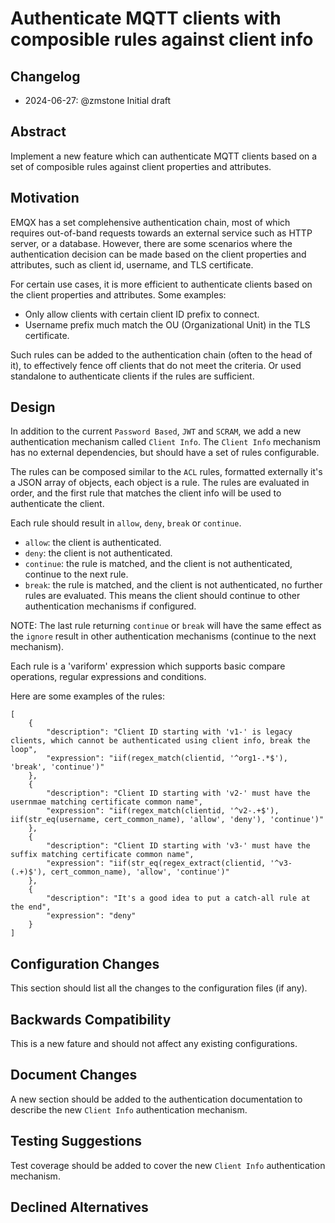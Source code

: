 # Authenticate MQTT clients with composible rules against client info

## Changelog

* 2024-06-27: @zmstone Initial draft

## Abstract

Implement a new feature which can authenticate MQTT clients based on a set of composible rules against client properties and attributes.

## Motivation

EMQX has a set complehensive authentication chain, most of which requires out-of-band requests towards an external service such as HTTP server, or a database. However, there are some scenarios where the authentication decision can be made based on the client properties and attributes, such as client id, username, and TLS certificate.

For certain use cases, it is more efficient to authenticate clients based on the client properties and attributes. 
Some examples:

- Only allow clients with certain client ID prefix to connect.
- Username prefix much match the OU (Organizational Unit) in the TLS certificate.

Such rules can be added to the authentication chain (often to the head of it), to effectively fence off clients that do not meet the criteria. Or used standalone to authenticate clients if the rules are sufficient.

## Design

In addition to the current `Password Based`, `JWT` and `SCRAM`, we add a new authentication mechanism called `Client Info`.
The `Client Info` mechanism has no external dependencies, but should have a set of rules configurable.

The rules can be composed similar to the `ACL` rules, formatted externally it's a JSON array of objects, each object is a rule. The rules are evaluated in order, and the first rule that matches the client info will be used to authenticate the client.

Each rule should result in `allow`, `deny`, `break` or `continue`.

- `allow`: the client is authenticated.
- `deny`: the client is not authenticated.
- `continue`: the rule is matched, and the client is not authenticated, continue to the next rule.
- `break`: the rule is matched, and the client is not authenticated, no further rules are evaluated. This means the client should continue to other authentication mechanisms if configured.

NOTE: The last rule returning `continue` or `break` will have the same effect as the `ignore` result in other authentication mechanisms (continue to the next mechanism).

Each rule is a 'variform' expression which supports basic compare operations, regular expressions and conditions.

Here are some examples of the rules:
```
[
    {
        "description": "Client ID starting with 'v1-' is legacy clients, which cannot be authenticated using client info, break the loop",
        "expression": "iif(regex_match(clientid, '^org1-.*$'), 'break', 'continue')"
    },
    {
        "description": "Client ID starting with 'v2-' must have the usernmae matching certificate common name",
        "expression": "iif(regex_match(clientid, '^v2-.+$'), iif(str_eq(username, cert_common_name), 'allow', 'deny'), 'continue')"
    },
    {
        "description": "Client ID starting with 'v3-' must have the suffix matching certificate common name",
        "expression": "iif(str_eq(regex_extract(clientid, '^v3-(.+)$'), cert_common_name), 'allow', 'continue')"
    },
    {
        "description": "It's a good idea to put a catch-all rule at the end",
        "expression": "deny"
    }
]
```

## Configuration Changes

This section should list all the changes to the configuration files (if any).

## Backwards Compatibility

This is a new fature and should not affect any existing configurations.

## Document Changes

A new section should be added to the authentication documentation to describe the new `Client Info` authentication mechanism.

## Testing Suggestions

Test coverage should be added to cover the new `Client Info` authentication mechanism.

## Declined Alternatives
